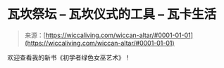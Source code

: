 <!--yml

category: 未分类

date: 2024-06-12 18:26:27

-->

# 瓦坎祭坛 – 瓦坎仪式的工具 – 瓦卡生活

> 来源：[https://wiccaliving.com/wiccan-altar/#0001-01-01](https://wiccaliving.com/wiccan-altar/#0001-01-01)

欢迎查看我的新书《初学者绿色女巫艺术》！
